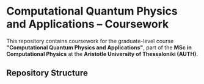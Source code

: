 # Computational Quantum Physics and Applications – Coursework

This repository contains coursework for the graduate-level course **"Computational Quantum Physics and Applications"**, part of the **MSc in Computational Physics** at the **Aristotle University of Thessaloniki (AUTH)**.

## Repository Structure

